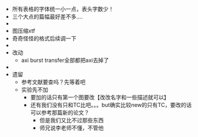 * 所有表格的字体统一小一点，表头字数少！
* 三个大点的篇幅最好差不多....
* 
* 图压缩xtf
* 奇奇怪怪的格式后续调一下
* 
* 改动
  * axi burst transfer全部都把axi去掉了
* 
* 遗留
  * 参考文献要查吗？先等着吧
  * 实验先不加
    * 要加的话只有第一个图要改【改改名字和一些描述就可以】
    * 还有我们没有只和TC比吧。。。but确实比较new的只有TC，要改的话可以参考那篇新的论文？
      * 但是我们又比不过那些东西
      * 师兄说李老师不懂，不管他
